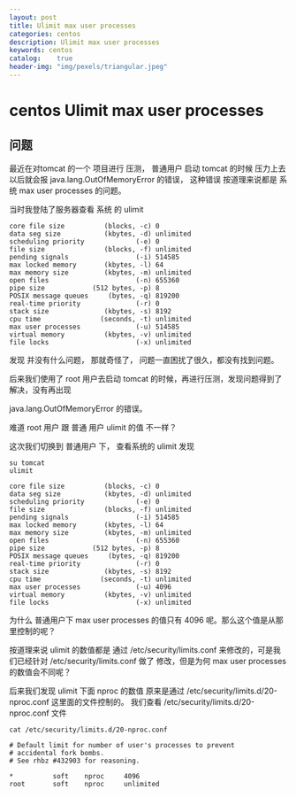 ```yaml
---
layout: post
title: Ulimit max user processes
categories: centos
description: Ulimit max user processes
keywords: centos
catalog:    true
header-img: "img/pexels/triangular.jpeg"
---
```



# centos Ulimit max user processes

## 问题

最近在对tomcat 的一个 项目进行 压测， 普通用户 启动 tomcat 的时候 压力上去以后就会报 java.lang.OutOfMemoryError 的错误， 这种错误 按道理来说都是 系统 max user processes 的问题。

 

当时我登陆了服务器查看 系统 的 ulimit 

```
core file size          (blocks, -c) 0
data seg size           (kbytes, -d) unlimited
scheduling priority             (-e) 0
file size               (blocks, -f) unlimited
pending signals                 (-i) 514585
max locked memory       (kbytes, -l) 64
max memory size         (kbytes, -m) unlimited
open files                      (-n) 655360
pipe size            (512 bytes, -p) 8
POSIX message queues     (bytes, -q) 819200
real-time priority              (-r) 0
stack size              (kbytes, -s) 8192
cpu time               (seconds, -t) unlimited
max user processes              (-u) 514585
virtual memory          (kbytes, -v) unlimited
file locks                      (-x) unlimited
```


发现 并没有什么问题， 那就奇怪了， 问题一直困扰了很久，都没有找到问题。


后来我们使用了 root 用户去启动 tomcat 的时候，再进行压测，发现问题得到了解决，没有再出现 

java.lang.OutOfMemoryError 的错误。 


难道 root 用户 跟 普通 用户 ulimit 的值 不一样？


这次我们切换到 普通用户 下， 查看系统的 ulimit 发现

```
su tomcat
ulimit
```

```
core file size          (blocks, -c) 0
data seg size           (kbytes, -d) unlimited
scheduling priority             (-e) 0
file size               (blocks, -f) unlimited
pending signals                 (-i) 514585
max locked memory       (kbytes, -l) 64
max memory size         (kbytes, -m) unlimited
open files                      (-n) 655360
pipe size            (512 bytes, -p) 8
POSIX message queues     (bytes, -q) 819200
real-time priority              (-r) 0
stack size              (kbytes, -s) 8192
cpu time               (seconds, -t) unlimited
max user processes              (-u) 4096
virtual memory          (kbytes, -v) unlimited
file locks                      (-x) unlimited
```


为什么 普通用户下 max user processes 的值只有 4096 呢。那么这个值是从那里控制的呢？

 
按道理来说 ulimit 的数值都是 通过 /etc/security/limits.conf 来修改的，可是我们已经针对 /etc/security/limits.conf 做了 修改，但是为何 max user processes 的数值会不同呢？


后来我们发现 ulimit 下面 nproc 的数值 原来是通过 /etc/security/limits.d/20-nproc.conf 这里面的文件控制的。 我们查看 /etc/security/limits.d/20-nproc.conf  文件

```
cat /etc/security/limits.d/20-nproc.conf

# Default limit for number of user's processes to prevent
# accidental fork bombs.
# See rhbz #432903 for reasoning.
  
*          soft    nproc     4096
root       soft    nproc     unlimited
```